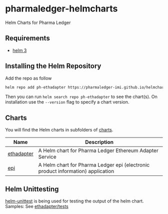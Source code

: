 # pharmaledger-helmcharts

Helm Charts for Pharma Ledger

## Requirements

- [helm 3](https://helm.sh/docs/intro/install/)

## Installing the Helm Repository

Add the repo as follow

```bash
helm repo add ph-ethadapter https://pharmaledger-imi.github.io/helmchart-ethadapter
```

Then you can run `helm search repo ph-ethadapter` to see the chart(s). On installation use the `--version` flag to specify a chart version.

## Charts

You will find the Helm charts in subfolders of [charts](charts).

| Name | Description |
| ---- | ------ |
| [ethadapter](charts/ethadapter/README.md) | A Helm chart for Pharma Ledger Ethereum Adapter Service |
| [epi](charts/epi/README.md) | A Helm chart for Pharma Ledger epi (electronic product information) application |

## Helm Unittesting

[helm-unittest](https://github.com/quintush/helm-unittest) is being used for testing the output of the helm chart.
Samples: See [ethadapter/tests](./charts/ethadapter/tests)
